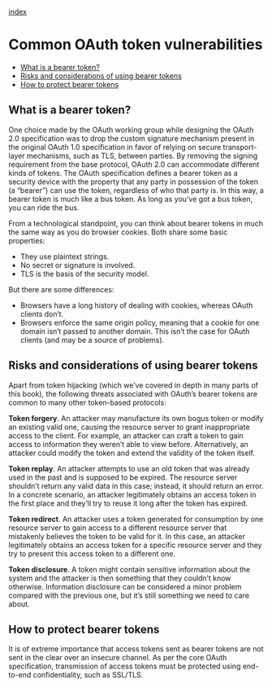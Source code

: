 [index](https://github.com/KiraDiShira/OAuth2/blob/master/README.md#oauth2)

# Common OAuth token vulnerabilities

- [What is a bearer token?](#what-is-a-bearer-token)
- [Risks and considerations of using bearer tokens](#risks-and-considerations-of-using-bearer-tokens)
- [How to protect bearer tokens](#how-to-protect-bearer-tokens)

## What is a bearer token?

One choice made by the OAuth working group while designing the OAuth 2.0 specification was to drop the custom signature mechanism present in the original OAuth 1.0 specification in favor of relying on secure transport-layer mechanisms, such as TLS, between parties. By removing the signing requirement from the base protocol, OAuth 2.0 can accommodate different kinds of tokens. The OAuth specification defines a bearer token as a security device with the property that any party in possession of the token (a “bearer”) can use the token, regardless of who that party is. In this way, a bearer token is much like a bus token. As long as you’ve got a bus token, you can ride the bus.

From a technological standpoint, you can think about bearer tokens in much the same way as you do browser cookies. Both share some basic properties:

- They use plaintext strings.
- No secret or signature is involved.
- TLS is the basis of the security model.

But there are some differences:

- Browsers have a long history of dealing with cookies, whereas OAuth clients don’t.
- Browsers enforce the same origin policy, meaning that a cookie for one domain isn’t passed to another domain. This isn’t the case for OAuth clients (and may be a source of problems).

## Risks and considerations of using bearer tokens

Apart from token hijacking (which we’ve covered in depth in many parts of this book), the following threats associated with OAuth’s bearer tokens are common to many other token-based protocols:

**Token forgery**. An attacker may manufacture its own bogus token or modify an existing valid one, causing the resource server to grant inappropriate access to the client. For example, an attacker can craft a token to gain access to information they weren’t able to view before. Alternatively, an attacker could modify the token and extend the validity of the token itself.

**Token replay**. An attacker attempts to use an old token that was already used in the past and is supposed to be expired. The resource server shouldn’t return any valid data in this case; instead, it should return an error. In a concrete scenario, an attacker legitimately obtains an access token in the first place and they’ll try to reuse it long after the token has expired.

**Token redirect**. An attacker uses a token generated for consumption by one resource server to gain access to a different resource server that mistakenly believes the token to be valid for it. In this case, an attacker legitimately obtains an access token for a specific resource server and they try to present this access token to a different one.

**Token disclosure**. A token might contain sensitive information about the system and the attacker is then something that they couldn’t know otherwise. Information disclosure can be considered a minor problem compared with the previous one, but it’s still something we need to care about.

## How to protect bearer tokens

It is of extreme importance that access tokens sent as bearer tokens are not sent in the clear over an insecure channel. As per the core OAuth specification, transmission of access tokens must be protected using end-to-end confidentiality, such as SSL/TLS.
